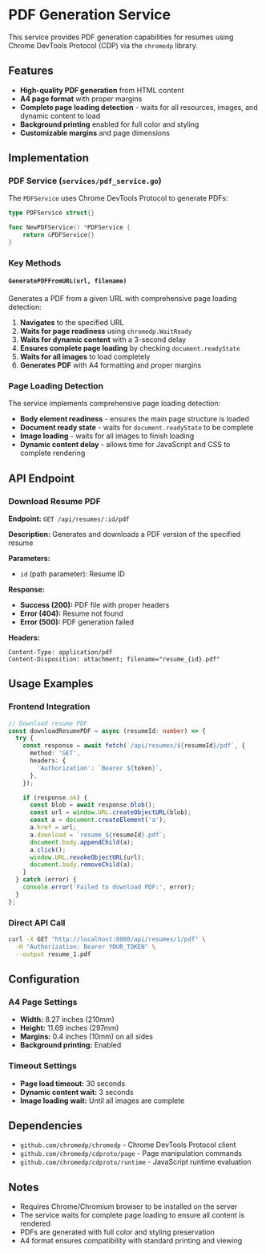 # PDF Generation Service

This service provides PDF generation capabilities for resumes using Chrome DevTools Protocol (CDP) via the `chromedp` library.

## Features

- **High-quality PDF generation** from HTML content
- **A4 page format** with proper margins
- **Complete page loading detection** - waits for all resources, images, and dynamic content to load
- **Background printing** enabled for full color and styling
- **Customizable margins** and page dimensions

## Implementation

### PDF Service (`services/pdf_service.go`)

The `PDFService` uses Chrome DevTools Protocol to generate PDFs:

```go
type PDFService struct{}

func NewPDFService() *PDFService {
    return &PDFService{}
}
```

### Key Methods

#### `GeneratePDFFromURL(url, filename)`

Generates a PDF from a given URL with comprehensive page loading detection:

1. **Navigates** to the specified URL
2. **Waits for page readiness** using `chromedp.WaitReady`
3. **Waits for dynamic content** with a 3-second delay
4. **Ensures complete page loading** by checking `document.readyState`
5. **Waits for all images** to load completely
6. **Generates PDF** with A4 formatting and proper margins

### Page Loading Detection

The service implements comprehensive page loading detection:

- **Body element readiness** - ensures the main page structure is loaded
- **Document ready state** - waits for `document.readyState` to be complete
- **Image loading** - waits for all images to finish loading
- **Dynamic content delay** - allows time for JavaScript and CSS to complete rendering

## API Endpoint

### Download Resume PDF

**Endpoint:** `GET /api/resumes/:id/pdf`

**Description:** Generates and downloads a PDF version of the specified resume

**Parameters:**
- `id` (path parameter): Resume ID

**Response:**
- **Success (200):** PDF file with proper headers
- **Error (404):** Resume not found
- **Error (500):** PDF generation failed

**Headers:**
```
Content-Type: application/pdf
Content-Disposition: attachment; filename="resume_{id}.pdf"
```

## Usage Examples

### Frontend Integration

```typescript
// Download resume PDF
const downloadResumePDF = async (resumeId: number) => {
  try {
    const response = await fetch(`/api/resumes/${resumeId}/pdf`, {
      method: 'GET',
      headers: {
        'Authorization': `Bearer ${token}`,
      },
    });

    if (response.ok) {
      const blob = await response.blob();
      const url = window.URL.createObjectURL(blob);
      const a = document.createElement('a');
      a.href = url;
      a.download = `resume_${resumeId}.pdf`;
      document.body.appendChild(a);
      a.click();
      window.URL.revokeObjectURL(url);
      document.body.removeChild(a);
    }
  } catch (error) {
    console.error('Failed to download PDF:', error);
  }
};
```

### Direct API Call

```bash
curl -X GET "http://localhost:8080/api/resumes/1/pdf" \
  -H "Authorization: Bearer YOUR_TOKEN" \
  --output resume_1.pdf
```

## Configuration

### A4 Page Settings

- **Width:** 8.27 inches (210mm)
- **Height:** 11.69 inches (297mm)
- **Margins:** 0.4 inches (10mm) on all sides
- **Background printing:** Enabled

### Timeout Settings

- **Page load timeout:** 30 seconds
- **Dynamic content wait:** 3 seconds
- **Image loading wait:** Until all images are complete

## Dependencies

- `github.com/chromedp/chromedp` - Chrome DevTools Protocol client
- `github.com/chromedp/cdproto/page` - Page manipulation commands
- `github.com/chromedp/cdproto/runtime` - JavaScript runtime evaluation

## Notes

- Requires Chrome/Chromium browser to be installed on the server
- The service waits for complete page loading to ensure all content is rendered
- PDFs are generated with full color and styling preservation
- A4 format ensures compatibility with standard printing and viewing 